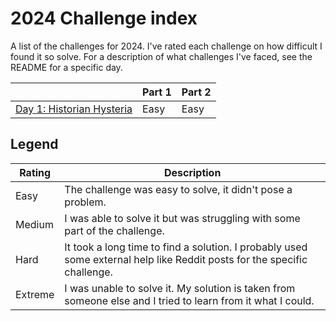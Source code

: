 # 2024 Challenge index

A list of the challenges for 2024. I've rated each challenge on how difficult I found it so solve. For a description of what challenges I've faced, see the README for a specific day.

|                                     | Part 1 | Part 2 |
| ----------------------------------- | ------ | ------ |
| [Day 1: Historian Hysteria](./01/)  | Easy   | Easy   |

## Legend

| Rating  | Description
| ------- | ------------
| Easy    | The challenge was easy to solve, it didn't pose a problem.
| Medium  | I was able to solve it but was struggling with some part of the challenge.
| Hard    | It took a long time to find a solution. I probably used some external help like Reddit posts for the specific challenge.
| Extreme | I was unable to solve it. My solution is taken from someone else and I tried to learn from it what I could.